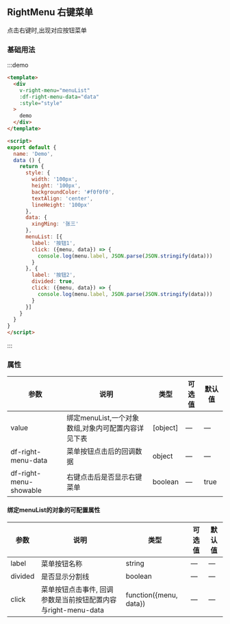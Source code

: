 ## RightMenu 右键菜单

点击右键时,出现对应按钮菜单

### 基础用法

:::demo

```html
<template>
  <div
    v-right-menu="menuList"
    :df-right-menu-data="data"
    :style="style"
  >
    demo
  </div>
</template>

<script>
export default {
  name: 'Demo',
  data () {
    return {
      style: {
        width: '100px',
        height: '100px',
        backgroundColor: '#f0f0f0',
        textAlign: 'center',
        lineHeight: '100px'
      },
      data: {
        xingMing: '张三'
      },
      menuList: [{
        label: '按钮1',
        click: ({menu, data}) => {
          console.log(menu.label, JSON.parse(JSON.stringify(data)))
        }
      }, {
        label: '按钮2',
        divided: true,
        click: ({menu, data}) => {
          console.log(menu.label, JSON.parse(JSON.stringify(data)))
        }
      }]
    }
  }
}
</script>

```
:::

### 属性
| 参数      | 说明          | 类型      | 可选值                           | 默认值  |
|---------- |-------------- |---------- |--------------------------------  |-------- |
| value | 绑定menuList,一个对象数组,对象内可配置内容详见下表 | [object] | — | — |
| df-right-menu-data | 菜单按钮点击后的回调数据 | object | — | — |
| df-right-menu-showable | 右键点击后是否显示右键菜单 | boolean | — | true |

#### 绑定menuList的对象的可配置属性
| 参数      | 说明          | 类型      | 可选值                           | 默认值  |
|---------- |-------------- |---------- |--------------------------------  |-------- |
| label | 菜单按钮名称 | string | — | — |
| divided | 是否显示分割线 | boolean | — | — |
| click | 菜单按钮点击事件, 回调参数是当前按钮配置内容与right-menu-data | function({menu, data}) | — | — |
